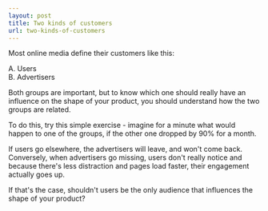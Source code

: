 ```yaml
---
layout: post
title: Two kinds of customers
url: two-kinds-of-customers
---
```


Most online media define their customers like this:

A. Users<br />
B. Advertisers

Both groups are important, but to know which one should really have an influence on the shape of your product, you should understand how the two groups are related.

To do this, try this simple exercise - imagine for a minute what would happen to one of the groups, if the other one dropped by 90% for a month.

If users go elsewhere, the advertisers will leave, and won't come back. Conversely, when advertisers go missing, users don't really notice and because there's less distraction and pages load faster, their engagement actually goes up.

If that's the case, shouldn't users be the only audience that influences the shape of your product?

